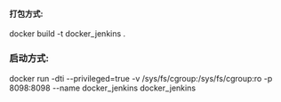 #### 打包方式:  
docker build -t docker_jenkins .
### 启动方式:  
docker run -dti --privileged=true -v /sys/fs/cgroup:/sys/fs/cgroup:ro -p 8098:8098 --name docker_jenkins docker_jenkins
